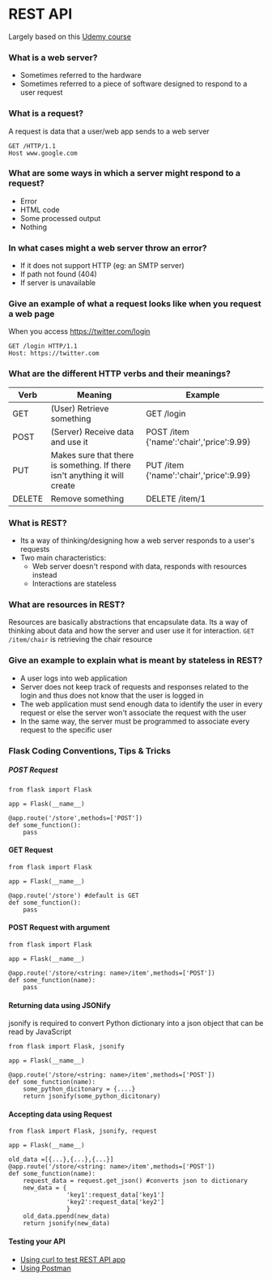 # REST API 
Largely based on this [Udemy course](https://www.udemy.com/rest-api-flask-and-python/)
### What is a web server?
- Sometimes referred to the hardware
- Sometimes referred to a piece of software designed to respond to a user request

### What is a request?
A request is data that a user/web app sends to a web server

```
GET /HTTP/1.1
Host www.google.com
```

### What are some ways in which a server might respond to a request?
- Error
- HTML code
- Some processed output
- Nothing 

### In what cases might a web server throw an error?
- If it does not support HTTP (eg: an SMTP server)
- If path not found (404)
- If server is unavailable

### Give an example of what a request looks like when you request a web page
When you access https://twitter.com/login

```
GET /login HTTP/1.1
Host: https://twitter.com 
```

### What are the different HTTP verbs and their meanings?
|Verb|Meaning|Example
---|---|---
GET|(User) Retrieve something|GET /login
POST|(Server) Receive data and use it|POST /item {'name':'chair','price':9.99}
PUT|Makes sure that there is something. If there isn't anything it will create|PUT /item {'name':'chair','price':9.99}
DELETE| Remove something| DELETE /item/1

### What is REST?
- Its a way of thinking/designing how a web server responds to a user's requests
- Two main characteristics:
	- Web server doesn't respond with data, responds with resources instead
	- Interactions are stateless

### What are resources in REST?
Resources are basically abstractions that encapsulate data. Its a way of thinking about data and how the server and user use it for interaction. `GET /item/chair` is retrieving the chair resource

### Give an example to explain what is meant by stateless in REST?
- A user logs into web application
- Server does not keep track of requests and responses related to the login and thus does not know that the user is logged in
- The web application must send enough data to identify the user in every request or else the server won't associate the request with the user
- In the same way, the server must be programmed to associate every request to the specific user 

### Flask Coding Conventions, Tips & Tricks
##### POST Request
```
from flask import Flask

app = Flask(__name__)

@app.route('/store',methods=['POST'])
def some_function():
	pass
```

#### GET Request
```
from flask import Flask

app = Flask(__name__)

@app.route('/store') #default is GET
def some_function():
	pass
```

#### POST Request with argument
```
from flask import Flask

app = Flask(__name__)

@app.route('/store/<string: name>/item',methods=['POST'])
def some_function(name):
	pass
```

#### Returning data using JSONify
jsonify is required to convert Python dictionary into a json object that can be read by JavaScript 

```
from flask import Flask, jsonify

app = Flask(__name__)

@app.route('/store/<string: name>/item',methods=['POST'])
def some_function(name):
	some_python_dicitonary = {....}
	return jsonify(some_python_dicitonary)

```

#### Accepting data using Request
```
from flask import Flask, jsonify, request

app = Flask(__name__)

old_data =[{...},{...},{...}]
@app.route('/store/<string: name>/item',methods=['POST'])
def some_function(name):
	request_data = request.get_json() #converts json to dictionary
	new_data = {
				'key1':request_data['key1']
				'key2':request_data['key2']
				}
	old_data.ppend(new_data)
	return jsonify(new_data)

```

#### Testing your API
- [Using curl to test REST API app](https://www.baeldung.com/curl-rest)
- [Using Postman](https://www.guru99.com/postman-tutorial.html) 










